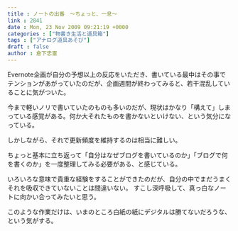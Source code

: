 ```yaml
---
title : ノートの出番　〜ちょっと、一息〜
link : 2841
date : Mon, 23 Nov 2009 09:21:19 +0000
categories : ["物書き生活と道具箱"]
tags : ["アナログ道具あそび"]
draft : false
author : 倉下忠憲
---
```


Evernote企画が自分の予想以上の反応をいただき、書いている最中はその事でテンションがあがっていたのだが、企画週間が終わってみると、若干混乱していることに気がついた。

今まで軽いノリで書いていたのものも多いのだが、現状はかなり「構えて」しまっている感覚がある。何か大それたものを書かないといけない、という気分になっている。

しかしながら、それで更新頻度を維持するのは相当に難しい。

ちょっと基本に立ち返って「自分はなぜブログを書いているのか」「ブログで何を書くのか」を一度整理してみる必要がある、と感じている。

いろいろな意味で貴重な経験をすることができたのだが、自分の中でまだうまくそれを吸収できていないことは間違いない。
すこし深呼吸して、真っ白なノートに向かい合ってみたいと思う。

このような作業だけは、いまのところ白紙の紙にデジタルは勝てないだろうな、という気がする。